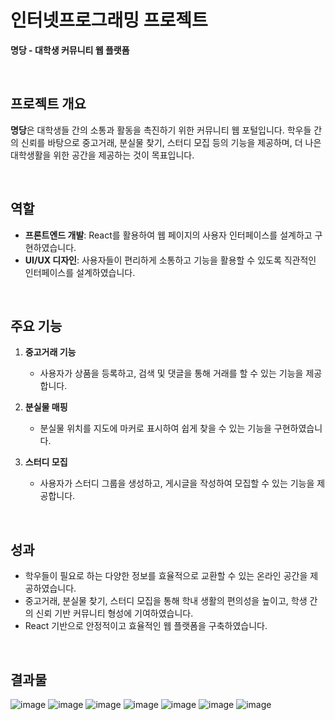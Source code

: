 # 인터넷프로그래밍 프로젝트
**명당 - 대학생 커뮤니티 웹 플랫폼**

<br/>

## 프로젝트 개요

**명당**은 대학생들 간의 소통과 활동을 촉진하기 위한 커뮤니티 웹 포털입니다. 학우들 간의 신뢰를 바탕으로 중고거래, 분실물 찾기, 스터디 모집 등의 기능을 제공하며, 더 나은 대학생활을 위한 공간을 제공하는 것이 목표입니다.

<br/>

## 역할

- **프론트엔드 개발**: React를 활용하여 웹 페이지의 사용자 인터페이스를 설계하고 구현하였습니다.
- **UI/UX 디자인**: 사용자들이 편리하게 소통하고 기능을 활용할 수 있도록 직관적인 인터페이스를 설계하였습니다.

<br/>

## 주요 기능

1. **중고거래 기능**
   - 사용자가 상품을 등록하고, 검색 및 댓글을 통해 거래를 할 수 있는 기능을 제공합니다.

2. **분실물 매핑**
   - 분실물 위치를 지도에 마커로 표시하여 쉽게 찾을 수 있는 기능을 구현하였습니다.

3. **스터디 모집**
   - 사용자가 스터디 그룹을 생성하고, 게시글을 작성하여 모집할 수 있는 기능을 제공합니다.

<br/>

## 성과

- 학우들이 필요로 하는 다양한 정보를 효율적으로 교환할 수 있는 온라인 공간을 제공하였습니다.
- 중고거래, 분실물 찾기, 스터디 모집을 통해 학내 생활의 편의성을 높이고, 학생 간의 신뢰 기반 커뮤니티 형성에 기여하였습니다.
- React 기반으로 안정적이고 효율적인 웹 플랫폼을 구축하였습니다.

<br/>

## 결과물
![image](https://github.com/user-attachments/assets/cbc02add-137b-4787-b499-ac9222abd54f)
![image](https://github.com/user-attachments/assets/8421b964-073d-42af-aa10-347d2e173439)
![image](https://github.com/user-attachments/assets/c8e1ba9c-78b4-40b6-bba2-a225fa812d1b)
![image](https://github.com/user-attachments/assets/c05ef2e0-1782-4b02-9b0f-353d70d04c1c)
![image](https://github.com/user-attachments/assets/044623d4-608e-4646-a718-0cfc8c845034)
![image](https://github.com/user-attachments/assets/9b221d37-4a53-4616-bc78-00e318ae8156)
![image](https://github.com/user-attachments/assets/075c57d4-51c1-4a2d-b79e-18ebd94a9e53)









